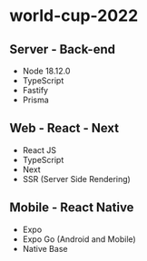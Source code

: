 # world-cup-2022

## Server - Back-end
- Node 18.12.0
- TypeScript
- Fastify
- Prisma

## Web - React - Next
- React JS
- TypeScript
- Next
- SSR (Server Side Rendering)

## Mobile - React Native
- Expo
- Expo Go (Android and Mobile)
- Native Base